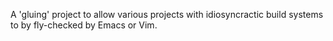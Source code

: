 A 'gluing' project to allow various projects with idiosyncractic build systems to by fly-checked by Emacs or Vim.
